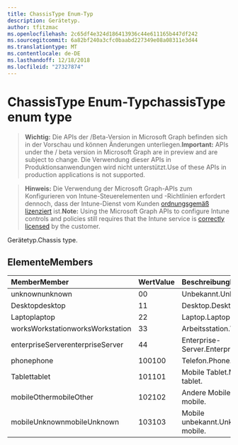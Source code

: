 ```yaml
---
title: ChassisType Enum-Typ
description: Gerätetyp.
author: tfitzmac
ms.openlocfilehash: 2c65df4e324d186413936c44e611165b447df242
ms.sourcegitcommit: 6a82bf240a3cfc0baabd227349e08a08311e3d44
ms.translationtype: MT
ms.contentlocale: de-DE
ms.lasthandoff: 12/18/2018
ms.locfileid: "27327874"
---
```

# <a name="chassistype-enum-type"></a><span data-ttu-id="bd6ec-103">ChassisType Enum-Typ</span><span class="sxs-lookup"><span data-stu-id="bd6ec-103">chassisType enum type</span></span>

> <span data-ttu-id="bd6ec-104">**Wichtig:** Die APIs der /Beta-Version in Microsoft Graph befinden sich in der Vorschau und können Änderungen unterliegen.</span><span class="sxs-lookup"><span data-stu-id="bd6ec-104">**Important:** APIs under the / beta version in Microsoft Graph are in preview and are subject to change.</span></span> <span data-ttu-id="bd6ec-105">Die Verwendung dieser APIs in Produktionsanwendungen wird nicht unterstützt.</span><span class="sxs-lookup"><span data-stu-id="bd6ec-105">Use of these APIs in production applications is not supported.</span></span>

> <span data-ttu-id="bd6ec-106">**Hinweis:** Die Verwendung der Microsoft Graph-APIs zum Konfigurieren von Intune-Steuerelementen und -Richtlinien erfordert dennoch, dass der Intune-Dienst vom Kunden [ordnungsgemäß lizenziert](https://go.microsoft.com/fwlink/?linkid=839381) ist.</span><span class="sxs-lookup"><span data-stu-id="bd6ec-106">**Note:** Using the Microsoft Graph APIs to configure Intune controls and policies still requires that the Intune service is [correctly licensed](https://go.microsoft.com/fwlink/?linkid=839381) by the customer.</span></span>

<span data-ttu-id="bd6ec-107">Gerätetyp.</span><span class="sxs-lookup"><span data-stu-id="bd6ec-107">Chassis type.</span></span>
## <a name="members"></a><span data-ttu-id="bd6ec-108">Elemente</span><span class="sxs-lookup"><span data-stu-id="bd6ec-108">Members</span></span>
|<span data-ttu-id="bd6ec-109">Member</span><span class="sxs-lookup"><span data-stu-id="bd6ec-109">Member</span></span>|<span data-ttu-id="bd6ec-110">Wert</span><span class="sxs-lookup"><span data-stu-id="bd6ec-110">Value</span></span>|<span data-ttu-id="bd6ec-111">Beschreibung</span><span class="sxs-lookup"><span data-stu-id="bd6ec-111">Description</span></span>|
|:---|:---|:---|
|<span data-ttu-id="bd6ec-112">unknown</span><span class="sxs-lookup"><span data-stu-id="bd6ec-112">unknown</span></span>|<span data-ttu-id="bd6ec-113">0</span><span class="sxs-lookup"><span data-stu-id="bd6ec-113">0</span></span>|<span data-ttu-id="bd6ec-114">Unbekannt.</span><span class="sxs-lookup"><span data-stu-id="bd6ec-114">Unknown.</span></span>|
|<span data-ttu-id="bd6ec-115">Desktop</span><span class="sxs-lookup"><span data-stu-id="bd6ec-115">desktop</span></span>|<span data-ttu-id="bd6ec-116">1</span><span class="sxs-lookup"><span data-stu-id="bd6ec-116">1</span></span>|<span data-ttu-id="bd6ec-117">Desktop.</span><span class="sxs-lookup"><span data-stu-id="bd6ec-117">Desktop.</span></span>|
|<span data-ttu-id="bd6ec-118">Laptop</span><span class="sxs-lookup"><span data-stu-id="bd6ec-118">laptop</span></span>|<span data-ttu-id="bd6ec-119">2</span><span class="sxs-lookup"><span data-stu-id="bd6ec-119">2</span></span>|<span data-ttu-id="bd6ec-120">Laptop.</span><span class="sxs-lookup"><span data-stu-id="bd6ec-120">Laptop.</span></span>|
|<span data-ttu-id="bd6ec-121">worksWorkstation</span><span class="sxs-lookup"><span data-stu-id="bd6ec-121">worksWorkstation</span></span>|<span data-ttu-id="bd6ec-122">3</span><span class="sxs-lookup"><span data-stu-id="bd6ec-122">3</span></span>|<span data-ttu-id="bd6ec-123">Arbeitsstation.</span><span class="sxs-lookup"><span data-stu-id="bd6ec-123">Workstation.</span></span>|
|<span data-ttu-id="bd6ec-124">enterpriseServer</span><span class="sxs-lookup"><span data-stu-id="bd6ec-124">enterpriseServer</span></span>|<span data-ttu-id="bd6ec-125">4</span><span class="sxs-lookup"><span data-stu-id="bd6ec-125">4</span></span>|<span data-ttu-id="bd6ec-126">Enterprise-Server.</span><span class="sxs-lookup"><span data-stu-id="bd6ec-126">Enterprise server.</span></span>|
|<span data-ttu-id="bd6ec-127">phone</span><span class="sxs-lookup"><span data-stu-id="bd6ec-127">phone</span></span>|<span data-ttu-id="bd6ec-128">100</span><span class="sxs-lookup"><span data-stu-id="bd6ec-128">100</span></span>|<span data-ttu-id="bd6ec-129">Telefon.</span><span class="sxs-lookup"><span data-stu-id="bd6ec-129">Phone.</span></span>|
|<span data-ttu-id="bd6ec-130">Tablet</span><span class="sxs-lookup"><span data-stu-id="bd6ec-130">tablet</span></span>|<span data-ttu-id="bd6ec-131">101</span><span class="sxs-lookup"><span data-stu-id="bd6ec-131">101</span></span>|<span data-ttu-id="bd6ec-132">Mobile Tablet.</span><span class="sxs-lookup"><span data-stu-id="bd6ec-132">Mobile tablet.</span></span>|
|<span data-ttu-id="bd6ec-133">mobileOther</span><span class="sxs-lookup"><span data-stu-id="bd6ec-133">mobileOther</span></span>|<span data-ttu-id="bd6ec-134">102</span><span class="sxs-lookup"><span data-stu-id="bd6ec-134">102</span></span>|<span data-ttu-id="bd6ec-135">Andere Mobile.</span><span class="sxs-lookup"><span data-stu-id="bd6ec-135">Other mobile.</span></span>|
|<span data-ttu-id="bd6ec-136">mobileUnknown</span><span class="sxs-lookup"><span data-stu-id="bd6ec-136">mobileUnknown</span></span>|<span data-ttu-id="bd6ec-137">103</span><span class="sxs-lookup"><span data-stu-id="bd6ec-137">103</span></span>|<span data-ttu-id="bd6ec-138">Mobile unbekannt.</span><span class="sxs-lookup"><span data-stu-id="bd6ec-138">Unknown mobile.</span></span>|






